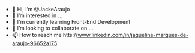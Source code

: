 - 👋 Hi, I’m @JackeAraujo
- 👀 I’m interested in ...
- 🌱 I'm currently learning Front-End Development
- 💞️ I’m looking to collaborate on ...
- 📫 How to reach me htts://www.linkedin.com/in/jaqueline-marques-de-araujo-96652a175

<!---
JackeAraujo/JackeAraujo is a ✨ special ✨ repository because its `README.md` (this file) appears on your GitHub profile.
You can click the Preview link to take a look at your changes.
--->
